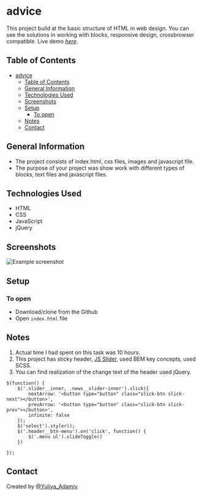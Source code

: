 # advice
This project build at the basic structure of HTML in web design. You can see the solutions in working with blocks, responsive design, crossbrowser compatible. 
Live demo [_here_](https://yuliyazakharchuk.github.io/Advice/). 

## Table of Contents

- [advice](#advice)
  - [Table of Contents](#table-of-contents)
  - [General Information](#general-information)
  - [Technologies Used](#technologies-used)
  - [Screenshots](#screenshots)
  - [Setup](#setup)
    - [To open](#to-open)
  - [Notes](#notes)
  - [Contact](#contact)


## General Information

- The project consists of index.html, css files, images and javascript file.
- The purpose of your project was show work with different types of blocks, text files and javascript files.

## Technologies Used

- HTML
- CSS
- JavaScript
- jQuery


## Screenshots


![Example screenshot](./img/scren.png)


## Setup

### To open

- Download/clone from the Github
- Open `index.html` file


## Notes

1. Actual time I had spent on this task was 10 hours. 
2. This project has sticky header, [JS Slider](https://swiperjs.com/), used BEM key concepts, used SCSS.
3. You can find realization of the change text of the header used jQuery.

```Js
$(function() {
    $('.slider__inner, .news__slider-inner').slick({
        nextArrow: '<button type="button" class="slick-btn slick-next"></button>',
        prevArrow: '<button type="button" class="slick-btn slick-prev"></button>',
        infinite: false
    });
    $('select').styler();
    $('.header__btn-menu').on('click', function() {
        $('.menu ul').slideToggle()
    })

});
```

## Contact

Created by [@Yuliya_Adamiv](https://github.com/YuliyaAdamiv).
